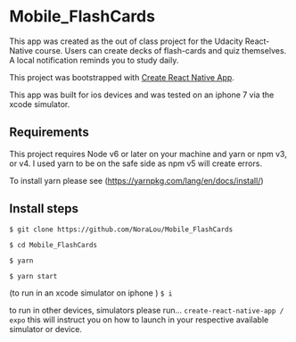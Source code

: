 # Mobile_FlashCards

This app was created as the out of class project for the Udacity React-Native course.
Users can create decks of flash-cards and quiz themselves.  A local notification reminds you to study daily.

This project was bootstrapped with [Create React Native App](https://github.com/react-community/create-react-native-app).

This app was built for ios devices and was tested on an iphone 7 via the xcode simulator.

## Requirements

This project requires Node v6 or later on your machine and yarn or npm v3, or v4. I used yarn to be on the safe side as npm v5 will create errors.

To install yarn please see (https://yarnpkg.com/lang/en/docs/install/)

## Install steps

`$ git clone https://github.com/NoraLou/Mobile_FlashCards`

`$ cd Mobile_FlashCards`

`$ yarn `

`$ yarn start`

(to run in an xcode simulator on iphone )
`$ i `

to run in other devices, simulators please run...
`create-react-native-app / expo` this will instruct you on how to launch in your respective available simulator or device.
